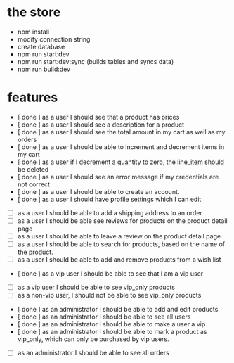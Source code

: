 # the store 

- npm install
- modify connection string
- create database
- npm run start:dev
- npm run start:dev:sync (builds tables and syncs data)
- npm run build:dev

# features

- [ done ] as a user I should see that a product has prices
- [ done ] as a user I should see a description for a product
- [ done ] as a user I should see the total amount in my cart as well as my orders
- [ done ] as a user I should be able to increment and decrement items in my cart
- [ done ] as a user if I decrement a quantity to zero, the line_item should be deleted
- [ done ] as a user I should see an error message if my credentials are not correct
- [ done ] as a user I should be able to create an account.
- [ done ] as a user I should have profile settings which I can edit
- [  ] as a user I should be able to add a shipping address to an order
- [  ] as a user I should be able see reviews for products on the product detail page
- [  ] as a user I should be able to leave a review on the product detail page
- [  ] as a user I should be able to search for products, based on the name of the product.
- [  ] as a user I should be able to add and remove products from a wish list
- [ done ] as a vip user I should be able to see that I am a vip user
- [  ] as a vip user I should be able to see vip_only products
- [  ] as a non-vip user, I should not be able to see vip_only products
- [ done ] as an administrator I should be able to add and edit products
- [ done ] as an administrator I should be able to see all users
- [ done ] as an administrator I should be able to make a user a vip
- [ done ] as an administrator I should be able to mark a product as vip_only, which can only be purchased by vip users.
- [  ] as an administrator I should be able to see all orders



